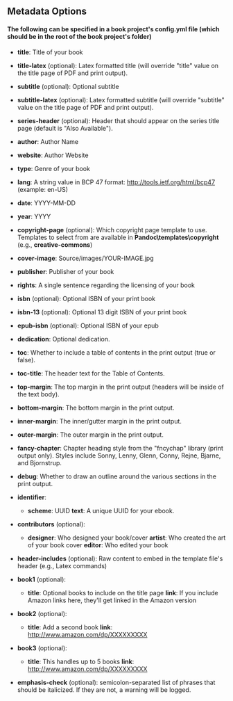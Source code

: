 ## Metadata Options

#### The following can be specified in a book project's **config.yml** file (which should be in the root of the book project's folder)

- **title**: Title of your book
- **title-latex** (optional): Latex formatted title (will override "title" value on the title page of PDF and print output).
- **subtitle** (optional): Optional subtitle
- **subtitle-latex** (optional): Latex formatted subtitle (will override "subtitle" value on the title page of PDF and print output).
- **series-header** (optional): Header that should appear on the series title page (default is "Also Available").
- **author**: Author Name
- **website**: Author Website

- **type**: Genre of your book
- **lang**: A string value in BCP 47 format: http://tools.ietf.org/html/bcp47 (example: en-US)
- **date**: YYYY-MM-DD
- **year**: YYYY

- **copyright-page** (optional): Which copyright page template to use. Templates to select from are available in **Pandoc\templates\copyright** (e.g., **creative-commons**)

- **cover-image**: Source/images/YOUR-IMAGE.jpg

- **publisher**: Publisher of your book
- **rights**: A single sentence regarding the licensing of your book

- **isbn** (optional): Optional ISBN of your print book
- **isbn-13** (optional): Optional 13 digit ISBN of your print book
- **epub-isbn** (optional): Optional ISBN of your epub

- **dedication**: Optional dedication.

- **toc**: Whether to include a table of contents in the print output (true or false).
- **toc-title**: The header text for the Table of Contents.

- **top-margin**: The top margin in the print output (headers will be inside of the text body).
- **bottom-margin**: The bottom margin in the print output.
- **inner-margin**: The inner/gutter margin in the print output.
- **outer-margin**: The outer margin in the print output.

- **fancy-chapter**: Chapter heading style from the "fncychap" library (print output only). Styles include Sonny, Lenny, Glenn, Conny, Rejne, Bjarne, and Bjornstrup.

- **debug**: Whether to draw an outline around the various sections in the print output.

- **identifier**:
    - **scheme**: UUID
      **text**: A unique UUID for your ebook.
      
- **contributors** (optional):
    - **designer**: Who designed your book/cover
      **artist**: Who created the art of your book cover
      **editor**: Who edited your book

- **header-includes** (optional): Raw content to embed in the template file's header (e.g., Latex commands)

- **book1** (optional): 
    - **title**: Optional books to include on the title page
      **link**: If you include Amazon links here, they'll get linked in the Amazon version
- **book2** (optional):
    - **title**: Add a second book
      **link**: http://www.amazon.com/dp/XXXXXXXXX
- **book3** (optional):
    - **title**: This handles up to 5 books
      **link**: http://www.amazon.com/dp/XXXXXXXXX
      
- **emphasis-check** (optional): semicolon-separated list of phrases that should be italicized. If they are not, a warning will be logged.
